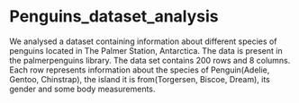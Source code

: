 # Penguins_dataset_analysis

We analysed a dataset containing information about different species of penguins located in The
Palmer Station, Antarctica. The data is present in the palmerpenguins library.
The data set contains 200 rows and 8 columns. Each row represents information about the species of
Penguin(Adelie, Gentoo, Chinstrap), the island it is from(Torgersen, Biscoe, Dream), its gender and some
body measurements.
